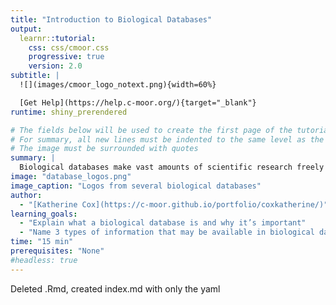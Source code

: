 ```yaml
---
title: "Introduction to Biological Databases"
output:
  learnr::tutorial:
    css: css/cmoor.css
    progressive: true
    version: 2.0
subtitle: |
  ![](images/cmoor_logo_notext.png){width=60%}

  [Get Help](https://help.c-moor.org/){target="_blank"}
runtime: shiny_prerendered

# The fields below will be used to create the first page of the tutorial.  You can use markdown.
# For summary, all new lines must be indented to the same level as the first line.
# The image must be surrounded with quotes
summary: |
  Biological databases make vast amounts of scientific research freely available to anyone.  This tutorial will give you a quick overview of a few important biological databases.
image: "database_logos.png"
image_caption: "Logos from several biological databases"
author:
  - "[Katherine Cox](https://c-moor.github.io/portfolio/coxkatherine/)"
learning_goals:
  - "Explain what a biological database is and why it’s important"
  - "Name 3 types of information that may be available in biological databases."
time: "15 min"
prerequisites: "None"
#headless: true
---
```

Deleted .Rmd, created index.md with only the yaml
